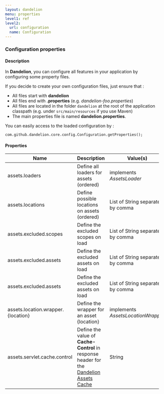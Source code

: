 ```yaml
---
layout: dandelion
menu: properties
level1: ref
level2:
  url: configuration
  name: Configuration
---
```


### Configuration properties

#### Description

In **Dandelion**, you can configure all features in your application by configuring some property files.

If you decide to create your own configuration files, just ensure that :

 * All files start with **dandelion**
 * All files end with **.properties** (e.g. _dandelion-foo.properties_)
 * All files are located in the folder `dandelion` at the root of the application classpath (e.g. under `src/main/resources` if you use Maven)
 * The main properties file is named **dandelion.properties**.

You can easily access to the loaded configuration by :

    com.github.dandelion.core.config.Configuration.getProperties();

#### Properties

<table id="tableReference" class="table table-striped table-bordered">
  <thead>
    <tr>
      <th>Name</th>
      <th>Description</th>
      <th>Value(s)</th>
      <th>Default</th>
    </tr>
  </thead>
  <tbody>
      <tr>
        <td>assets.loaders</td>
        <td>Define all loaders for assets (ordered)</td>
        <td>implements <i>AssetsLoader</i></td>
        <td><a href="/dandelion/features/assets/loaders.html">AssetsJsonLoader</a></td>
      </tr>
      <tr>
        <td>assets.locations</td>
        <td>Define possible locations on assets (ordered)</td>
        <td>List of String separated by comma</td>
        <td>remote,local</td>
      </tr>
      <tr>
        <td>assets.excluded.scopes</td>
        <td>Define the excluded scopes on load</td>
        <td>List of String separated by comma</td>
        <td></td>
      </tr>
      <tr>
        <td>assets.excluded.assets</td>
        <td>Define the excluded assets on load</td>
        <td>List of String separated by comma</td>
        <td></td>
      </tr>
      <tr>
        <td>assets.excluded.assets</td>
        <td>Define the excluded assets on load</td>
        <td>List of String separated by comma</td>
        <td></td>
      </tr>
      <tr>
        <td>assets.location.wrapper.{location}</td>
        <td>Define the wrapper for an asset {location}</td>
        <td>implements <i>AssetsLocationWrapper</i></td>
        <td><a href="/dandelion/features/assets/wrappers.html">Built-in implementations</a>
        </td>
      </tr>
      <tr>
	<td>assets.servlet.cache.control</td>
	<td>Define the value of <b>Cache-Control</b> in response header for the <a href="/dandelion/features/assets/cache.html">Dandelion Assets Cache</a></td>
	<td>String</td>
	<td>no-cache</td>
      </tr>
  </tbody>
</table>

<link rel="stylesheet" href="//ajax.aspnetcdn.com/ajax/jquery.dataTables/1.9.4/css/jquery.dataTables.css" />
<script src="http://ajax.aspnetcdn.com/ajax/jquery.dataTables/1.9.4/jquery.dataTables.min.js"></script>
<script src="/assets/js/site_reference.js"></script>